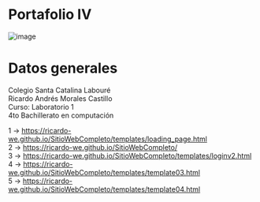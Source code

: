 # Portafolio IV
![image](https://user-images.githubusercontent.com/78930182/134989530-0b5801af-d86d-4bc6-bf74-6f4b89b4b683.png)

<h1 class="datosGeneralesTitle">Datos generales</h1>
Colegio Santa Catalina Labouré
<br>
Ricardo Andrés Morales Castillo
<br>
Curso: Laboratorio 1
<br>
4to Bachillerato en computación

<span class="separator"></span>
1 -> https://ricardo-we.github.io/SitioWebCompleto/templates/loading_page.html
<br>
2 -> https://ricardo-we.github.io/SitioWebCompleto/
<br>
3 -> https://ricardo-we.github.io/SitioWebCompleto/templates/loginv2.html
<br>
4 -> https://ricardo-we.github.io/SitioWebCompleto/templates/template03.html
<br>
5 -> https://ricardo-we.github.io/SitioWebCompleto/templates/template04.html
